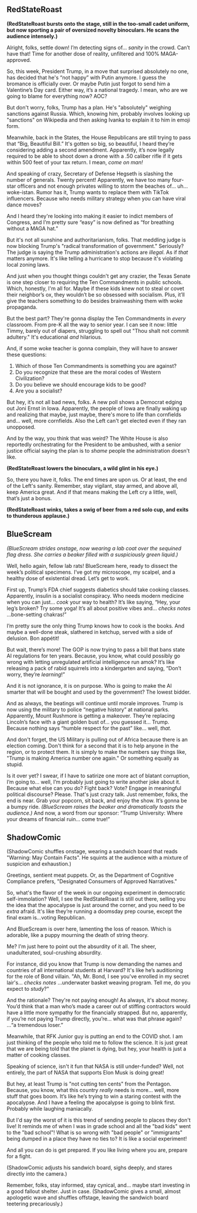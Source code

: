 ## RedStateRoast

**(RedStateRoast bursts onto the stage, still in the too-small cadet uniform, but now sporting a pair of oversized novelty binoculars. He scans the audience intensely.)**

Alright, folks, settle down! I’m detecting signs of… *sanity* in the crowd. Can’t have that! Time for another dose of reality, unfiltered and 100% MAGA-approved.

So, this week, President Trump, in a move that surprised absolutely no one, has decided that he's “not happy” with Putin anymore. I guess the bromance is officially over. Or maybe Putin just forgot to send him a Valentine’s Day card. Either way, it’s a national tragedy. I mean, who are we going to blame for everything now? AOC?

But don't worry, folks, Trump has a plan. He's "absolutely" weighing sanctions against Russia. Which, knowing him, probably involves looking up "sanctions" on Wikipedia and then asking Ivanka to explain it to him in emoji form.

Meanwhile, back in the States, the House Republicans are still trying to pass that “Big, Beautiful Bill.” It's gotten so big, so beautiful, I heard they’re considering adding a second amendment. Apparently, it’s now legally required to be able to shoot down a drone with a .50 caliber rifle if it gets within 500 feet of your tax return. I mean, *come on man!*

And speaking of crazy, Secretary of Defense Hegseth is slashing the number of generals. Twenty percent! Apparently, we have too many four-star officers and not enough privates willing to storm the beaches of… uh… woke-istan. Rumor has it, Trump wants to replace them with TikTok influencers. Because who needs military strategy when you can have viral dance moves?

And I heard they're looking into making it easier to indict members of Congress, and I’m pretty sure “easy” is now defined as “for breathing without a MAGA hat.”

But it's not all sunshine and authoritarianism, folks. That meddling judge is now blocking Trump's "radical transformation of government." Seriously? The judge is saying the Trump administration's actions are *illegal*. As if *that* matters anymore. It's like telling a hurricane to stop because it's violating local zoning laws.

And just when you thought things couldn't get any crazier, the Texas Senate is one step closer to requiring the Ten Commandments in public schools. Which, honestly, I'm all for. Maybe if these kids knew not to steal or covet their neighbor’s ox, they wouldn’t be so obsessed with socialism. Plus, it’ll give the teachers something to do besides brainwashing them with woke propaganda.

But the best part? They're gonna display the Ten Commandments in *every* classroom. From pre-K all the way to senior year. I can see it now: little Timmy, barely out of diapers, struggling to spell out "Thou shalt not commit adultery." It's educational *and* hilarious.

And, if some woke teacher is gonna complain, they will have to answer these questions:
1. Which of those Ten Commandments is something you are against?
2. Do you recognize that these are the moral codes of Western Civilization?
3. Do you believe we should encourage kids to be good?
4. Are you a socialist?

But hey, it’s not all bad news, folks. A new poll shows a Democrat edging out Joni Ernst in Iowa. Apparently, the people of Iowa are finally waking up and realizing that maybe, just maybe, there's more to life than cornfields and… well, more cornfields. Also the Left can't get elected even if they ran unopposed.

And by the way, you think that was weird? The White House is also reportedly orchestrating for the President to be ambushed, with a senior justice official saying the plan is to *shame* people the administration doesn't like.

**(RedStateRoast lowers the binoculars, a wild glint in his eye.)**

So, there you have it, folks. The end times are upon us. Or at least, the end of the Left's sanity. Remember, stay vigilant, stay armed, and above all, keep America great. And if that means making the Left cry a little, well, that’s just a bonus.

**(RedStateRoast winks, takes a swig of beer from a red solo cup, and exits to thunderous applause.)**

## BlueScream

*(BlueScream strides onstage, now wearing a lab coat over the sequined flag dress. She carries a beaker filled with a suspiciously green liquid.)*

Well, hello again, fellow lab rats! BlueScream here, ready to dissect the week’s political specimens. I’ve got my microscope, my scalpel, and a healthy dose of existential dread. Let’s get to work.

First up, Trump’s FDA chief suggests diabetics should take cooking classes. Apparently, insulin is a socialist conspiracy. Who needs modern medicine when you can just… *cook* your way to health? It’s like saying, “Hey, your leg’s broken? Try some yoga! It’s all about positive vibes and… *checks notes* …bone-setting chakras!”

I’m pretty sure the only thing Trump knows how to cook is the books. And maybe a well-done steak, slathered in ketchup, served with a side of delusion. Bon appétit!

But wait, there’s more! The GOP is now trying to pass a bill that bans state AI regulations for ten years. Because, you know, what could possibly go wrong with letting unregulated artificial intelligence run amok? It’s like releasing a pack of rabid squirrels into a kindergarten and saying, “Don’t worry, they’re *learning*!”

And it is not ignorance, it is on purpose. Who is going to make the AI smarter that will be bought and used by the government? The lowest bidder.

And as always, the beatings will continue until morale improves. Trump is now using the military to police “negative history” at national parks. Apparently, Mount Rushmore is getting a makeover. They’re replacing Lincoln’s face with a giant golden bust of… you guessed it… Trump. Because nothing says “humble respect for the past” like… well, *that.*

And don't forget, the US Military is pulling out of Africa because there is an election coming. Don't think for a second that it is to help anyone in the region, or to protect them. It is simply to make the numbers say things like, "Trump is making America number one again." Or something equally as stupid.

Is it over yet? I swear, if I have to satirize one more act of blatant corruption, I’m going to… well, I’m probably just going to write another joke about it. Because what else can you do? Fight back? Vote? Engage in meaningful political discourse? Please. That's just crazy talk. Just remember, folks, the end is near. Grab your popcorn, sit back, and enjoy the show. It’s gonna be a bumpy ride.
*(BlueScream raises the beaker and dramatically toasts the audience.)*
And now, a word from our sponsor: “Trump University: Where your dreams of financial ruin… come true!”

## ShadowComic

(ShadowComic shuffles onstage, wearing a sandwich board that reads "Warning: May Contain Facts". He squints at the audience with a mixture of suspicion and exhaustion.)

Greetings, sentient meat puppets. Or, as the Department of Cognitive Compliance prefers, "Designated Consumers of Approved Narratives."

So, what's the flavor of the week in our ongoing experiment in democratic self-immolation? Well, I see the RedStateRoast is still out there, selling you the idea that the apocalypse is just around the corner, and you need to be *extra* afraid. It's like they’re running a doomsday prep course, except the final exam is…voting Republican.

And BlueScream is over here, lamenting the loss of reason. Which is adorable, like a puppy mourning the death of string theory.

Me? I'm just here to point out the absurdity of it all. The sheer, unadulterated, soul-crushing absurdity.

For instance, did you know that Trump is now demanding the names and countries of all international students at Harvard? It's like he’s auditioning for the role of Bond villain. "Ah, Mr. Bond, I see you've enrolled in my secret lair's… *checks notes* …underwater basket weaving program. Tell me, do you expect to *study*?"

And the rationale? They're not paying enough! As always, it's about money. You’d think that a man who’s made a career out of stiffing contractors would have a little more sympathy for the financially strapped. But no, apparently, if you’re not paying Trump directly, you’re… what was that phrase again? …“a tremendous loser.”

Meanwhile, that RFK Junior guy is putting an end to the COVID shot. I am just thinking of the people who told me to follow the science. It is just great that we are being told that the planet is dying, but hey, your health is just a matter of cooking classes.

Speaking of science, isn't it fun that NASA is still under-funded? Well, not entirely, the part of NASA that supports Elon Musk is doing great! 

But hey, at least Trump is "not cutting ten cents" from the Pentagon. Because, you know, what this country *really* needs is more… well, more stuff that goes boom. It’s like he’s trying to win a staring contest with the apocalypse. And I have a feeling the apocalypse is going to blink first. Probably while laughing maniacally.

But I'd say the worst of it is this trend of sending people to places they don't live! It reminds me of when I was in grade school and all the "bad kids" went to the "bad school"! What is so wrong with "bad people" or "immigrants" being dumped in a place they have no ties to? It is like a social experiment!

And all you can do is get prepared. If you like living where you are, prepare for a fight.

(ShadowComic adjusts his sandwich board, sighs deeply, and stares directly into the camera.)

Remember, folks, stay informed, stay cynical, and… maybe start investing in a good fallout shelter. Just in case.
(ShadowComic gives a small, almost apologetic wave and shuffles offstage, leaving the sandwich board teetering precariously.)
